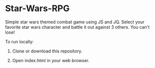 # Star-Wars-RPG
Simple star wars themed combat game using JS and JQ. Select your favorite star wars character and battle it out against 3 others. You can't lose!

To run locally:

1) Clone or download this repository.

2) Open index.html in your web browser.